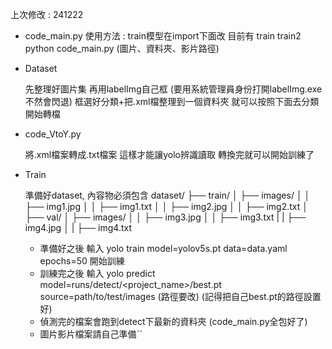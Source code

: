上次修改 : 241222

- code_main.py 
        使用方法 : 
            train模型在import下面改 目前有 train train2
            python code_main.py (圖片、資料夾、影片路徑)

- Dataset

    先整理好圖片集
    再用labelImg自己框 (要用系統管理員身份打開labelImg.exe 不然會閃退)
    框選好分類+把.xml檔整理到一個資料夾
    就可以按照下面去分類 開始轉檔

- code_VtoY.py

    將.xml檔案轉成.txt檔案 這樣才能讓yolo辨識讀取
    轉換完就可以開始訓練了

- Train

    準備好dataset, 內容物必須包含
        dataset/
        ├── train/
        │   ├── images/
        │   │   ├── img1.jpg
        │   │   ├── img1.txt
        │   │   ├── img2.jpg
        │   │   ├── img2.txt
        │   
        ├── val/
        │   ├── images/
        │   │   ├── img3.jpg
        │   │   ├── img3.txt
        |   |   ├── img4.jpg
        │   |   ├── img4.txt

  - 準備好之後 輸入 yolo train model=yolov5s.pt data=data.yaml epochs=50 開始訓練
  - 訓練完之後 輸入 yolo predict model=runs/detect/<project_name>/best.pt source=path/to/test/images (路徑要改) (記得把自己best.pt的路徑設置好)
  - 偵測完的檔案會跑到detect下最新的資料夾 (code_main.py全包好了)
  - 圖片影片檔案請自己準備ˋˊ


